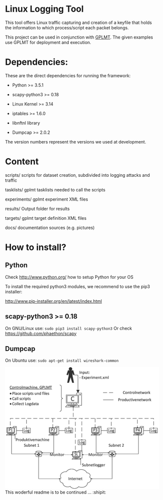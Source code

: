 # Linux Logging Tool

This tool offers Linux traffic capturing and creation of a keyfile that holds the information to which process/script each packet belongs.

This project can be used in conjunction with [GPLMT](https://github.com/docmalloc/gplmt). The given examples use GPLMT for deployment and execution.

Dependencies:
=============

These are the direct dependencies for running the framework:

- Python >= 3.5.1
- scapy-python3 >= 0.18

- Linux Kernel >= 3.14

- iptables >= 1.6.0

- libnftnl library

- Dumpcap >= 2.0.2

The version numbers represent the versions we used at development.

Content
=============

scripts/
scripts for dataset creation, subdivided into logging attacks and traffic

tasklists/
gplmt tasklists needed to call the scripts

experiments/
gplmt experiment XML files

results/
Output folder for results

targets/
gplmt target definition XML files

docs/
documentation sources (e.g. pictures)

How to install?
===============

Python
--------

Check http://www.python.org/ how to setup Python for your OS

To install the required python3 modules, we recommend to use the pip3 
installer:

http://www.pip-installer.org/en/latest/index.html

scapy-python3 >= 0.18
--------

On GNU/Linux use: `sudo pip3 install scapy-python3`
Or check https://github.com/phaethon/scapy

Dumpcap
--------

On Ubuntu use: `sudo apt-get install wireshark-common`


![Topology](docs/Topology-eng.png)
This woderful readme is to be continued ... :shipit: